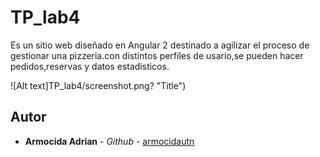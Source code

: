 # TP_lab4

Es un sitio web diseñado en Angular 2 destinado a agilizar el proceso de gestionar una pizzeria.con distintos perfiles de usario,se pueden hacer pedidos,reservas y datos estadisticos.  

![Alt text]TP_lab4/screenshot.png? "Title")


## Autor

* **Armocida Adrian** - *Github* - [armocidautn](https://github.com/armocidautn)
  

